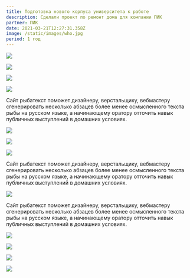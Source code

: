 ```yaml
---
title: Подготовка нового корпуса университета к работе
description: Сделали проект по ремонт дома для компании ПИК
partner: ПИК
date: 2021-03-21T12:27:31.358Z
image: /static/images/who.jpg
period: 1 год
---
```


![](/static/images/mountain.jpg)

![](/static/images/mountain.jpg)

![](https://source.unsplash.com/random/800x800)

![](/static/images/mountain.jpg)

Сайт рыбатекст поможет дизайнеру, верстальщику, вебмастеру сгенерировать несколько абзацев более менее осмысленного текста рыбы на русском языке, а начинающему оратору отточить навык публичных выступлений в домашних условиях.

![](/static/images/mountain.jpg)

![](/static/images/mountain.jpg)

![](/static/images/mountain.jpg)

Сайт рыбатекст поможет дизайнеру, верстальщику, вебмастеру сгенерировать несколько абзацев более менее осмысленного текста рыбы на русском языке, а начинающему оратору отточить навык публичных выступлений в домашних условиях.

![](/static/images/mountain.jpg)

Сайт рыбатекст поможет дизайнеру, верстальщику, вебмастеру сгенерировать несколько абзацев более менее осмысленного текста рыбы на русском языке, а начинающему оратору отточить навык публичных выступлений в домашних условиях.

![](/static/images/mountain.jpg)

![](/static/images/mountain.jpg)

![](/static/images/mountain.jpg)

![](/static/images/mountain.jpg)
